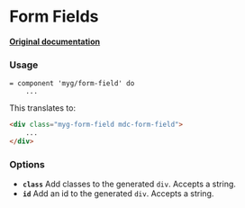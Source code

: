 # Form Fields

**[Original documentation](https://github.com/jonhue/myg/tree/master/packages/form-field)**

### Usage

```haml
= component 'myg/form-field' do
    ...
```

This translates to:

```html
<div class="myg-form-field mdc-form-field">
    ...
</div>
```

### Options

* **`class`** Add classes to the generated `div`. Accepts a string.
* **`id`** Add an id to the generated `div`. Accepts a string.
